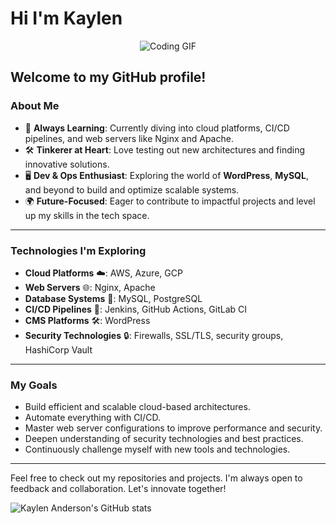 # Hi I'm Kaylen 
<div align="center">
<img src="https://i.giphy.com/media/v1.Y2lkPTc5MGI3NjExempyZHg5N29zdzVvbHZoamxwYnNreTl6c3EyOGJuNTV6NTg0MGx6ciZlcD12MV9pbnRlcm5hbF9naWZfYnlfaWQmY3Q9Zw/cdNSp4L5vCU7aQrYnV/giphy.gif" alt="Coding GIF">
</div>

Welcome to my GitHub profile!
---
### About Me
- 🌱 **Always Learning**: Currently diving into cloud platforms, CI/CD pipelines, and web servers like Nginx and Apache.
- 🛠️ **Tinkerer at Heart**: Love testing out new architectures and finding innovative solutions.
- 🖥️ **Dev & Ops Enthusiast**: Exploring the world of **WordPress**, **MySQL**, and beyond to build and optimize scalable systems.
- 🌍 **Future-Focused**: Eager to contribute to impactful projects and level up my skills in the tech space.

---

### Technologies I'm Exploring
- **Cloud Platforms** ☁️: AWS, Azure, GCP
- **Web Servers** 🌐: Nginx, Apache
- **Database Systems** 💾: MySQL, PostgreSQL
- **CI/CD Pipelines** 🔄: Jenkins, GitHub Actions, GitLab CI
- **CMS Platforms** 🛠️: WordPress
- **Security Technologies** 🔒: Firewalls, SSL/TLS, security groups, HashiCorp Vault

---

### My Goals
- Build efficient and scalable cloud-based architectures.
- Automate everything with CI/CD.
- Master web server configurations to improve performance and security.
- Deepen understanding of security technologies and best practices.
- Continuously challenge myself with new tools and technologies.

---
Feel free to check out my repositories and projects. I'm always open to feedback and collaboration. Let's innovate together! 

![Kaylen Anderson's GitHub stats](https://github-readme-stats.vercel.app/api?username=xaidor&hide=contribs&show_icons=true&theme=radical)



